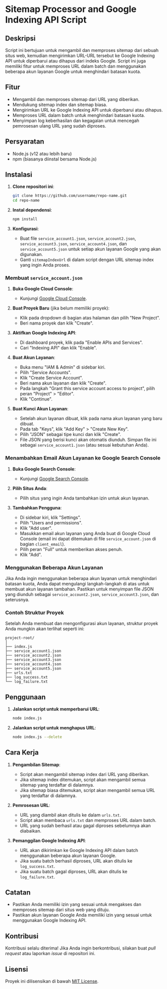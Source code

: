 # Sitemap Processor and Google Indexing API Script

## Deskripsi

Script ini bertujuan untuk mengambil dan memproses sitemap dari sebuah situs web, kemudian mengirimkan URL-URL tersebut ke Google Indexing API untuk diperbarui atau dihapus dari indeks Google. Script ini juga memiliki fitur untuk memproses URL dalam batch dan menggunakan beberapa akun layanan Google untuk menghindari batasan kuota.

## Fitur

- Mengambil dan memproses sitemap dari URL yang diberikan.
- Mendukung sitemap index dan sitemap biasa.
- Mengirimkan URL ke Google Indexing API untuk diperbarui atau dihapus.
- Memproses URL dalam batch untuk menghindari batasan kuota.
- Menyimpan log keberhasilan dan kegagalan untuk mencegah pemrosesan ulang URL yang sudah diproses.

## Persyaratan

- Node.js (v12 atau lebih baru)
- npm (biasanya diinstal bersama Node.js)

## Instalasi

1. **Clone repositori ini**:
   ```bash
   git clone https://github.com/username/repo-name.git
   cd repo-name
   ```

2. **Instal dependensi**:
   ```bash
   npm install
   ```

3. **Konfigurasi**:
   - Buat file `service_account1.json`, `service_account2.json`, `service_account3.json`, `service_account4.json`, dan `service_account5.json` untuk setiap akun layanan Google yang akan digunakan.
   - Ganti `sitemapIndexUrl` di dalam script dengan URL sitemap index yang ingin Anda proses.

### Membuat `service_account.json`

1. **Buka Google Cloud Console**:
   - Kunjungi [Google Cloud Console](https://console.cloud.google.com/).

2. **Buat Proyek Baru** (jika belum memiliki proyek):
   - Klik pada dropdown di bagian atas halaman dan pilih "New Project".
   - Beri nama proyek dan klik "Create".

3. **Aktifkan Google Indexing API**:
   - Di dashboard proyek, klik pada "Enable APIs and Services".
   - Cari "Indexing API" dan klik "Enable".

4. **Buat Akun Layanan**:
   - Buka menu "IAM & Admin" di sidebar kiri.
   - Pilih "Service Accounts".
   - Klik "Create Service Account".
   - Beri nama akun layanan dan klik "Create".
   - Pada langkah "Grant this service account access to project", pilih peran "Project" > "Editor".
   - Klik "Continue".

5. **Buat Kunci Akun Layanan**:
   - Setelah akun layanan dibuat, klik pada nama akun layanan yang baru dibuat.
   - Pada tab "Keys", klik "Add Key" > "Create New Key".
   - Pilih "JSON" sebagai tipe kunci dan klik "Create".
   - File JSON yang berisi kunci akan otomatis diunduh. Simpan file ini sebagai `service_account1.json` (atau sesuai kebutuhan Anda).

### Menambahkan Email Akun Layanan ke Google Search Console

1. **Buka Google Search Console**:
   - Kunjungi [Google Search Console](https://search.google.com/search-console).

2. **Pilih Situs Anda**:
   - Pilih situs yang ingin Anda tambahkan izin untuk akun layanan.

3. **Tambahkan Pengguna**:
   - Di sidebar kiri, klik "Settings".
   - Pilih "Users and permissions".
   - Klik "Add user".
   - Masukkan email akun layanan yang Anda buat di Google Cloud Console (email ini dapat ditemukan di file `service_account.json` di bagian `client_email`).
   - Pilih peran "Full" untuk memberikan akses penuh.
   - Klik "Add".

### Menggunakan Beberapa Akun Layanan

Jika Anda ingin menggunakan beberapa akun layanan untuk menghindari batasan kuota, Anda dapat mengulangi langkah-langkah di atas untuk membuat akun layanan tambahan. Pastikan untuk menyimpan file JSON yang diunduh sebagai `service_account2.json`, `service_account3.json`, dan seterusnya.

### Contoh Struktur Proyek

Setelah Anda membuat dan mengonfigurasi akun layanan, struktur proyek Anda mungkin akan terlihat seperti ini:

```
project-root/
│
├── index.js
├── service_account1.json
├── service_account2.json
├── service_account3.json
├── service_account4.json
├── service_account5.json
├── urls.txt
├── log_success.txt
└── log_failure.txt
```

## Penggunaan

1. **Jalankan script untuk memperbarui URL**:
   ```bash
   node index.js
   ```

2. **Jalankan script untuk menghapus URL**:
   ```bash
   node index.js --delete
   ```

## Cara Kerja

1. **Pengambilan Sitemap**:
   - Script akan mengambil sitemap index dari URL yang diberikan.
   - Jika sitemap index ditemukan, script akan mengambil semua sitemap yang terdaftar di dalamnya.
   - Jika sitemap biasa ditemukan, script akan mengambil semua URL yang terdaftar di dalamnya.

2. **Pemrosesan URL**:
   - URL yang diambil akan ditulis ke dalam `urls.txt`.
   - Script akan membaca `urls.txt` dan memproses URL dalam batch.
   - URL yang sudah berhasil atau gagal diproses sebelumnya akan diabaikan.

3. **Pemanggilan Google Indexing API**:
   - URL akan dikirimkan ke Google Indexing API dalam batch menggunakan beberapa akun layanan Google.
   - Jika suatu batch berhasil diproses, URL akan ditulis ke `log_success.txt`.
   - Jika suatu batch gagal diproses, URL akan ditulis ke `log_failure.txt`.

## Catatan

- Pastikan Anda memiliki izin yang sesuai untuk mengakses dan memproses sitemap dari situs web yang dituju.
- Pastikan akun layanan Google Anda memiliki izin yang sesuai untuk menggunakan Google Indexing API.

## Kontribusi

Kontribusi selalu diterima! Jika Anda ingin berkontribusi, silakan buat _pull request_ atau laporkan _issue_ di repositori ini.

## Lisensi

Proyek ini dilisensikan di bawah [MIT License](LICENSE).
